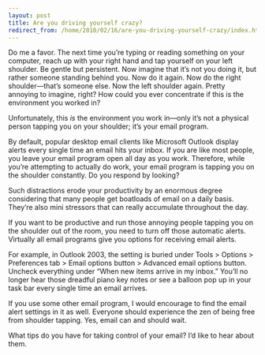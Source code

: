 ```yaml
---
layout: post
title: Are you driving yourself crazy?
redirect_from: /home/2010/02/16/are-you-driving-yourself-crazy/index.html
---
```

<p>Do me a favor.  The next time you’re typing or reading something on your computer, reach up with your right hand and tap yourself on your left shoulder.  Be gentle but persistent. Now imagine that it’s not you doing it, but rather someone standing behind you.  Now do it again.  Now do the right shoulder—that’s someone else.  Now the left shoulder again.  Pretty annoying to imagine, right?  How could you ever concentrate if this is the environment you worked in?</p>
<p>Unfortunately, this <i>is</i> the environment you work in—only it’s not a physical person tapping you on your shoulder; it’s your email program.</p>
<p>By default, popular desktop email clients like Microsoft Outlook display alerts every single time an email hits your inbox. If you are like most people, you leave your email program open all day as you work. Therefore, while you’re attempting to actually do work, your email program is tapping you on the shoulder constantly.  Do you respond by looking?</p>
<p>Such distractions erode your productivity by an enormous degree considering that many people get boatloads of email on a daily basis.  They’re also mini stressors that can really accumulate throughout the day.</p>
<p>If you want to be productive and run those annoying people tapping you on the shoulder out of the room, you need to turn off those automatic alerts.  Virtually all email programs give you options for receiving email alerts.</p>
<p>For example, in Outlook 2003, the setting is buried under Tools > Options > Preferences tab > Email options button > Advanced email options button. Uncheck everything under “When new items arrive in my inbox.” You’ll no longer hear those dreadful piano key notes or see a balloon pop up in your task bar every single time an email arrives.</p>
<p>If you use some other email program, I would encourage to find the email alert settings in it as well.  Everyone should experience the zen of being free from shoulder tapping. Yes, email can and should wait.</p>
<p>What tips do you have for taking control of your email? I’d like to hear about them.</p>
